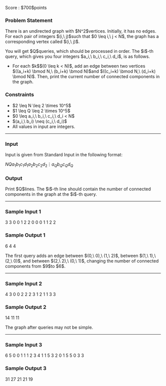 
<div>

<span>

<span>

<p>
Score : $700$points
</p>

<div>

<section>

### **Problem Statement**

<p>
There is an undirected graph with $N^2$vertices. Initially, it has no edges. For each pair of integers $(i,\ j)$such that $0 \leq i,\ j < N$, the graph has a corresponding vertex called $(i,\ j)$.
</p>

<p>
You will get $Q$queries, which should be processed in order. The $i$-th query, which gives you four integers $a_i,\ b_i,\ c_i,\ d_i$, is as follows.
</p>

<ul>

<li>
For each $k$$(0 \leq k < N)$, add an edge between two vertices $((a_i+k) \bmod N,\ (b_i+k) \bmod N)$and $((c_i+k) \bmod N,\ (d_i+k) \bmod N)$. Then, print the current number of connected components in the graph.
</li>

</ul>

</section>

</div>

<div>

<section>

### **Constraints**

<ul>

<li>
$2 \leq N \leq 2 \times 10^5$
</li>

<li>
$1 \leq Q \leq 2 \times 10^5$
</li>

<li>
$0 \leq a_i,\ b_i,\ c_i,\ d_i < N$
</li>

<li>
$(a_i,\ b_i) \neq (c_i,\ d_i)$
</li>

<li>
All values in input are integers.
</li>

</ul>

</section>

</div>

---

<div>

<div>

<section>

### **Input**

<p>
Input is given from Standard Input in the following format:
</p>

<div>

$N$$Q$$a_1$$b_1$$c_1$$d_1$$a_2$$b_2$$c_2$$d_2$$\vdots$$a_Q$$b_Q$$c_Q$$d_Q$
</div>

</section>

</div>

<div>

<section>

### **Output**

<p>
Print $Q$lines. The $i$-th line should contain the number of connected components in the graph at the $i$-th query.
</p>

</section>

</div>

</div>

---

<div>

<section>

### **Sample Input 1**

<div>

3 3
0 0 1 2
2 0 0 0
1 1 2 2

</div>

</section>

</div>

<div>

<section>

### **Sample Output 1**

<div>

6
4
4

</div>

<p>
The first query adds an edge between $(0,\ 0),\ (1,\ 2)$, between $(1,\ 1),\ (2,\ 0)$, and between $(2,\ 2),\ (0,\ 1)$, changing the number of connected components from $9$to $6$.
</p>

</section>

</div>

---

<div>

<section>

### **Sample Input 2**

<div>

4 3
0 0 2 2
2 3 1 2
1 1 3 3

</div>

</section>

</div>

<div>

<section>

### **Sample Output 2**

<div>

14
11
11

</div>

<p>
The graph after queries may not be simple.
</p>

</section>

</div>

---

<div>

<section>

### **Sample Input 3**

<div>

6 5
0 0 1 1
1 2 3 4
1 1 5 3
2 0 1 5
5 0 3 3

</div>

</section>

</div>

<div>

<section>

### **Sample Output 3**

<div>

31
27
21
21
19

</div>

</section>

</div>

</span>

</span>

</div>
